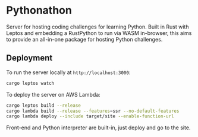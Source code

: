 # Pythonathon

Server for hosting coding challenges for learning Python. Built in Rust with Leptos and embedding a RustPython to run via WASM in-browser, this aims to provide an all-in-one package for hosting Python challenges.

## Deployment

To run the server locally at `http://localhost:3000`:

```bash
cargo leptos watch
```

To deploy the server on AWS Lambda:

```bash
cargo leptos build --release
cargo lambda build --release --features=ssr --no-default-features
cargo lambda deploy --include target/site --enable-function-url
```

Front-end and Python interpreter are built-in, just deploy and go to the site.
